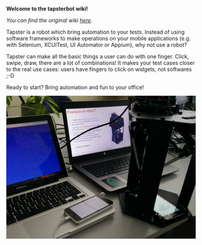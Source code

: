 **Welcome to the tapsterbot wiki!**  

_You can find the original wiki [here](https://github.com/tapsterbot/tapsterbot/wiki "Tapster's GitHub wiki")._

Tapster is a robot which bring automation to your tests. Instead of using software frameworks to make operations on your mobile applications (e.g. with Selenium, XCUITest, UI Automator or Appium), why not use a robot?

Tapster can make all the basic things a user can do with one finger. Click, swipe, draw, there are a lot of combinations! It makes your test cases closer to the real use cases: users have fingers to click on widgets, not softwares ;-D

Ready to start? Bring automation and fun to your office!

![Usage of the robot](https://github.com/pylapp/tapsterbot/blob/master/doc/tapsterbot-wiki/assets/0%20-%20misc/usage.jpeg)
